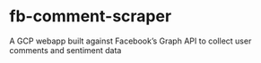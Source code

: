 # fb-comment-scraper
A GCP webapp built against Facebook’s Graph API to collect user comments and sentiment data 
